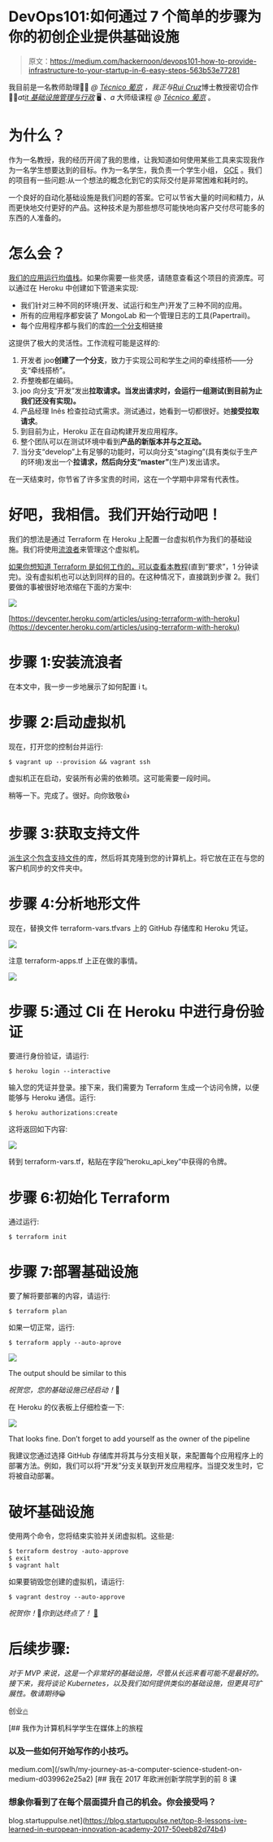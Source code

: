 # DevOps101:如何通过 7 个简单的步骤为你的初创企业提供基础设施

> 原文：<https://medium.com/hackernoon/devops101-how-to-provide-infrastructure-to-your-startup-in-6-easy-steps-563b53e77281>

我目前是一名教师助理👨‍💻 *@* [*Técnico 葡京*](https://tecnico.ulisboa.pt/en/) *，我正与*[*Rui Cruz*](https://fenix.tecnico.ulisboa.pt/homepage/ist40132)博士教授密切合作👨‍🏫*at*[*it 基础设施管理与行政*](https://fenix.tecnico.ulisboa.pt/disciplinas/AGISIT/2018-2019/1-semestre) 🖥 *、a* 大师级课程 *@* [*Técnico 葡京*](https://tecnico.ulisboa.pt/en/) 。

# 为什么？

作为一名教授，我的经历开阔了我的思维，让我知道如何使用某些工具来实现我作为一名学生想要达到的目标。作为一名学生，我负责一个学生小组， [GCE](http://www.gce-neiist.org) 。我们的项目有一些问题:从一个想法的概念化到它的实际交付是非常困难和耗时的。

一个良好的自动化基础设施是我们问题的答案。它可以节省大量的时间和精力，从而更快地交付更好的产品。这种技术是为那些想尽可能快地向客户交付尽可能多的东西的人准备的。

# 怎么会？

[我们的应用运行均值栈](/gce-neiist/the-mean-stack-a-practical-example-gce-thesis-ca50af9f1ea8)。如果你需要一些灵感，请随意查看这个项目的资源库。可以通过在 Heroku 中创建如下管道来实现:

*   我们针对三种不同的环境(开发、试运行和生产)开发了三种不同的应用。
*   所有的应用程序都安装了 MongoLab 和一个管理日志的工具(Papertrail)。
*   每个应用程序都与我们的库[的一个分支](https://github.com/GCE-NEIIST/GCE-NEIIST-webapp)相链接

这提供了极大的灵活性。工作流程可能是这样的:

1.  开发者 joo**创建了一个分支**，致力于实现公司和学生之间的牵线搭桥——分支“牵线搭桥”。
2.  乔整晚都在编码。
3.  joo 向分支“开发”发出**拉取请求。当发出请求时，会运行一组测试(到目前为止我们还没有实现)。**
4.  产品经理 Inês 检查拉动式需求。测试通过，她看到一切都很好。她**接受拉取请求**。
5.  到目前为止，Heroku 正在自动构建开发应用程序。
6.  整个团队可以在测试环境中看到**产品的新版本并与之互动。**
7.  当分支“develop”上有足够的功能时，可以向分支“staging”(具有类似于生产的环境)发出一个**拉请求，然后向分支“master”**(生产)发出请求。

在一天结束时，你节省了许多宝贵的时间，这在一个学期中非常有代表性。

# 好吧，我相信。我们开始行动吧！

我们的想法是通过 Terraform 在 Heroku 上配置一台虚拟机作为我们的基础设施。我们将使用[流浪者](https://www.vagrantup.com/)来管理这个虚拟机。

[如果你想知道 Terraform 是如何工作的，可以查看本教程](https://hackernoon.com/terraform-openstack-ansible-d680ea466e22)(直到“要求”，1 分钟读完)。没有虚拟机也可以达到同样的目的。在这种情况下，直接跳到步骤 2。我们要做的事被很好地浓缩在下面的方案中:

![](img/533e190a9093064703b7a64a6a63a41e.png)

[https://devcenter.heroku.com/articles/using-terraform-with-heroku](https://devcenter.heroku.com/articles/using-terraform-with-heroku)

# 步骤 1:安装流浪者

在本文中，我一步一步地展示了如何配置 i t。

# 步骤 2:启动虚拟机

现在，打开您的控制台并运行:

```
$ vagrant up --provision && vagrant ssh
```

虚拟机正在启动，安装所有必需的依赖项。这可能需要一段时间。

稍等一下。完成了。很好。向你致敬👍

# 步骤 3:获取支持文件

[派生这个包含支持文件](https://github.com/RafaelAPB/devops101-terraform_heroku)的库，然后将其克隆到您的计算机上。将它放在正在与您的客户机同步的文件夹中。

# 步骤 4:分析地形文件

现在，替换文件 terraform-vars.tfvars 上的 GitHub 存储库和 Heroku 凭证。

![](img/df947a268f2bd0e74cca537948577798.png)

注意 terraform-apps.tf 上正在做的事情。

![](img/df4e86d04ecb0a502c6cacad1c512194.png)

# 步骤 5:通过 Cli 在 Heroku 中进行身份验证

要进行身份验证，请运行:

```
$ heroku login --interactive
```

输入您的凭证并登录。接下来，我们需要为 Terraform 生成一个访问令牌，以便能够与 Heroku 通信。运行:

```
$ heroku authorizations:create
```

这将返回如下内容:

![](img/445142301dfd828cd32f21553ed12649.png)

转到 terraform-vars.tf，粘贴在字段“heroku_api_key”中获得的令牌。

# 步骤 6:初始化 Terraform

通过运行:

```
$ terraform init
```

# 步骤 7:部署基础设施

要了解将要部署的内容，请运行:

```
$ terraform plan
```

如果一切正常，运行:

```
$ terraform apply --auto-aprove
```

![](img/ea7b4b0d67cc65fe6dbf843fca550eda.png)

The output should be similar to this

*祝贺您，您的基础设施已经启动！*💯

在 Heroku 的仪表板上仔细检查一下:

![](img/f1a7a5257c4b3208f5122709fb1e22a0.png)

That looks fine. Don’t forget to add yourself as the owner of the pipeline

我建议您通过选择 GitHub 存储库并将其与分支相关联，来配置每个应用程序上的部署方法。例如，我们可以将“开发”分支关联到开发应用程序。当提交发生时，它将被自动部署。

# 破坏基础设施

使用两个命令，您将结束实验并关闭虚拟机。这些是:

```
$ terraform destroy -auto-approve
$ exit
$ vagrant halt
```

如果要销毁您创建的虚拟机，请运行:

```
$ vagrant destroy --auto-approve
```

*祝贺你！*💯*你到达终点了！* [🦄](https://emojipedia.org/unicorn-face/)

# 后续步骤:

*对于 MVP 来说，这是一个非常好的基础设施，尽管从长远来看可能不是最好的。接下来，我将谈论 Kubernetes，以及我们如何提供类似的基础设施，但更具可扩展性。敬请期待*😀

创业[🔥](https://emojipedia.org/fire/)

[](/swlh/my-journey-as-a-computer-science-student-on-medium-d039962e25a2) [## 我作为计算机科学学生在媒体上的旅程

### 以及一些如何开始写作的小技巧。

medium.com](/swlh/my-journey-as-a-computer-science-student-on-medium-d039962e25a2) [](https://blog.startuppulse.net/top-8-lessons-ive-learned-in-european-innovation-academy-2017-50eeb82d74b4) [## 我在 2017 年欧洲创新学院学到的前 8 课

### 想象你看到了在每个层面提升自己的机会。你会接受吗？

blog.startuppulse.net](https://blog.startuppulse.net/top-8-lessons-ive-learned-in-european-innovation-academy-2017-50eeb82d74b4)